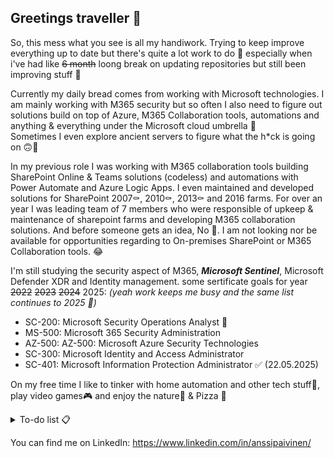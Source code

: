 ## Greetings traveller 🖖

So, this mess what you see is all my handiwork. Trying to keep improve everything up to date but there's quite a lot work to do 🤔 especially when i've had like ~~6 month~~ loong break on updating repositories but still been improving stuff 😬

Currently my daily bread comes from working with Microsoft technologies. I am mainly working with M365 security but so often I also need to figure out solutions build on top of Azure, M365 Collaboration tools, automations and anything & everything under the Microsoft cloud umbrella 💪  
Sometimes I even explore ancient servers to figure what the h*ck is going on 🙃🫠

In my previous role I was working with M365 collaboration tools building SharePoint Online & Teams solutions (codeless) and automations with Power Automate and Azure Logic Apps. I even maintained and developed solutions for SharePoint 2007⚰️, 2010⚰️, 2013⚰️ and 2016 farms. For over an year I was leading team of 7 members who were responsible of upkeep & maintenance of sharepoint farms and developing M365 collaboration solutions. 
And before someone gets an idea, No 🚫. I am not looking nor be available for opportunities regarding to On-premises SharePoint or M365 Collaboration tools. 😂

I'm still studying the security aspect of M365, ***Microsoft Sentinel***, Microsoft Defender XDR and Identity management.
some sertificate goals for year ~~2022~~ ~~2023~~ ~~2024~~ 2025:  _(yeah work keeps me busy and the same list continues to 2025 🤭)_
* SC-200: Microsoft Security Operations Analyst 📌 <!-- ✅ -->
* MS-500: Microsoft 365 Security Administration
* AZ-500: AZ-500: Microsoft Azure Security Technologies
* SC-300: Microsoft Identity and Access Administrator
* SC-401: Microsoft Information Protection Administrator ✅ (22.05.2025)

<!--
some tech keywords what describes my work monthly routine
![Teams word cloud keywords poll](/img/keywords_faded.png)
-->
On my free time I like to tinker with home automation and other tech stuff🤖, play video games🎮 and enjoy the nature🍃 & Pizza 🍕


<details>
  <summary>To-do list 📋</summary>
  <ul>
    <li>Backup Home Assistant customizations to a repository</li>
    <li>Sort out powershell scripts to a repository</li>
    <li>Start and maintain microsoft sentinel repository</li>
    <li>Improve this this readme.</li>
  </ul>
</details>



You can find me on LinkedIn: https://www.linkedin.com/in/anssipaivinen/
